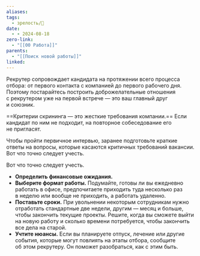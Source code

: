 ```yaml
---
aliases: 
tags:
  - зрелость/🌱
date:
  - - 2024-08-18
zero-link:
  - "[[00 Работа]]"
parents:
  - "[[Поиск новой работы]]"
linked:
---
```

Рекрутер сопровождает кандидата на протяжении всего процесса отбора: от первого контакта с компанией до первого рабочего дня. Поэтому постарайтесь построить доброжелательные отношения с рекрутером уже на первой встрече — это ваш главный друг и союзник.

==Критерии скрининга — это жесткие требования компании.== Если кандидат по ним не подходит, на повторное собеседование его не пригласят.

Чтобы пройти первичное интервью, заранее подготовьте краткие ответы на вопросы, которые касаются критичных требований вакансии. Вот что точно следует учесть.

Вот что точно следует учесть.
- **Определить финансовые ожидания.**
- **Выберите формат работы.** Подумайте, готовы ли вы ежедневно работать в офисе, предпочитаете приходить туда несколько раз в неделю или вообще не приходить, а работать удаленно.
- **Поставьте сроки.** При увольнении некоторым сотрудникам нужно отработать стандартные две недели, другим — месяц и больше, чтобы закончить текущие проекты. Решите, когда вы сможете выйти на новую работу и сколько времени потребуется, чтобы закончить все дела на старой.
- **Учтите нюансы.** Если вы планируете отпуск, лечение или другие события, которые могут повлиять на этапы отбора, сообщите об этом рекрутеру. Он поможет разобраться, как с этим быть.
